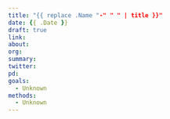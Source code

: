 ```yaml
---
title: "{{ replace .Name "-" " " | title }}"
date: {{ .Date }}
draft: true
link:
about:
org:
summary:
twitter:
pd:
goals:
  - Unknown
methods:
  - Unknown
---
```


